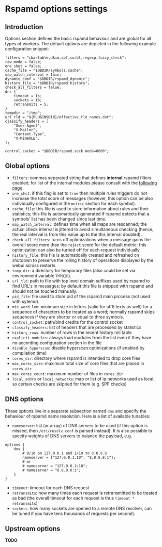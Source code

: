# Rspamd options settings

## Introduction

Options section defines the basic rspamd behaviour and are global for all types of workers.
The default options are depicted in the following example configuration snippet:

~~~nginx
filters = "chartable,dkim,spf,surbl,regexp,fuzzy_check";
raw_mode = false;
one_shot = false;
cache_file = "$DBDIR/symbols.cache";
map_watch_interval = 1min;
dynamic_conf = "$DBDIR/rspamd_dynamic";
history_file = "$DBDIR/rspamd.history";
check_all_filters = false;
dns {
    timeout = 1s;
    sockets = 16;
    retransmits = 5;
}
tempdir = "/tmp";
url_tld = "${PLUGINSDIR}/effective_tld_names.dat";
classify_headers = [
	"User-Agent",
	"X-Mailer",
	"Content-Type",
	"X-MimeOLE",
];

control_socket = "$DBDIR/rspamd.sock mode=0600";
~~~

## Global options

* `filters`: commas separated string that defines **internal** rspamd filters enabled; for list
of the internal modules please consult with the [following page](../modules/).
* `one_shot`: if this flag is set to `true` then multiple rules triggers do not increase the total
score of messages (however, this option can be also individually configured in the `metric` section for each
symbol).
* `cache_file`: this file is used to store information about rules and their statistics; this file is automatically generated if rspamd detects that a symbols' list has been changed since last time.
* `map_watch_interval`: defines time when all maps are rescanned; the actual check interval is jittered to avoid simultaneous checking (hence, the real interval is from this value up to the this interval doubled).
* `check_all_filters`: turns off optimizations when a message gains the overall score more than the `reject` score for the default metric; this optimization can also be turned off for each request individually.
* `history_file`: this file is automatically created and refreshed on shutdown to preserve the rolling history of operations displayed by the webui across restarts.
* `temp_dir`: a directory for temporary files (also could be set via environment variable `TMPDIR`).
* `url_tld`: path to file with top level domain suffixes used by rspamd to find URL's in messages; by default this file is shipped with rspamd and should not be touched manually.
* `pid_file`: file used to store pid of the rspamd main process (not used with sytemd).
* `min_word_len`: minimum size in letters (valid for utf8 texts as well) for a sequence of characters to be treated as a word; normally rspamd skips sequences if they are shorter or equal to three symbols.
* `control_socket`: path/bind credits for the control socket
* `classify_headers`: list of headers that are processed by statistics
* `history_rows`: number of rows in the recent history roll table
* `explicit_modules`: always load modules from the list even if they have no according configuration section in the file
* `disable_hyperscan`: disable hyperscan optimizations (if enabled by compilation time)
* `cores_dir`: directory where rspamd is intended to drop core files
* `max_cores_size`: maximum total size of core files that are placed in `cores_dir`
* `max_cores_count`: maximum number of files in `cores_dir`
* `local_addrs` or `local_networks`: map or list of ip networks used as local, so certain checks are skipped for them (e.g. SPF checks)

## DNS options

These options live in a separate subsection named `dns` and specify the behaviour of rspamd name resolution. Here is a list of available tunables:

* `nameserver`: list (or array) of DNS servers to be used (if this option is missed, then `/etc/resolv.conf` is parsed instead). It is also possible to specify weights of DNS servers to balance the payload, e.g.

~~~nginx
options {
	dns {
		# 9/10 on 127.0.0.1 and 1/10 to 8.8.8.8
		nameserver = ["127.0.0.1:10", "8.8.8.8:1"];
		# or
		# nameserver = "127.0.0.1:10";
		# nameserver = "8.8.8.8:1";
	}
}
~~~

* `timeout`: timeout for each DNS request
* `retransmits`: how many times each request is retransmitted to be treated as bad (the overall timeout for each request is thus `timeout * retransmits`)
* `sockets`: how many sockets are opened to a remote DNS resolver, can be tuned if you have tens thousands of requests per second).

## Upstream options

**TODO**
